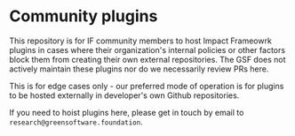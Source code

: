 # Community plugins

This repository is for IF community members to host Impact Frameowrk plugins in cases where their organization's internal policies or other factors block them from creating their own external repositories. 
The GSF does not actively maintain these plugins nor do we necessarily review PRs here.

This is for edge cases only - our preferred mode of operation is for plugins to be hosted externally in developer's own Github repositories. 

If you need to hoist plugins here, please get in touch by email to `research@greensoftware.foundation`.
